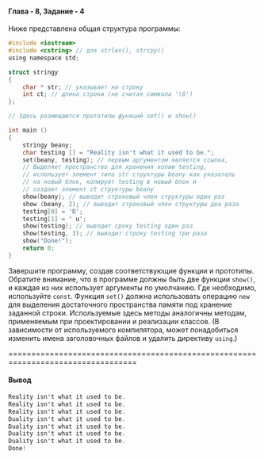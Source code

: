 #### Глава - 8, Задание - 4 ####

Ниже представлена общая структура программы:

```objectivec
#include <iostream>
#include <cstring> // для strlen(), strcpy()
using namespace std;

struct stringy 
{ 
	char * str; // указывает на строку 
	int ct; // длина строки (не считая символа '\0') 
};

// Здесь размещаются прототипы функций set() и show()

int main () 
{ 
	stringy beany; 
	char testing [] = "Reality isn't what it used to be."; 
	set(beany, testing); // первым аргументом является ссылка, 
	// Выделяет пространство для хранения копии testing, 
	// использует элемент типа str структуры beany как указатель 
	// на новый блок, копирует testing в новый блок и 
	// создает элемент ct структуры beany 
	show(beany); // выводит строковый член структуры один раз 
	show (beany, 2); // выводит строковый член структуры два раза 
	testing[0] = 'D'; 
	testing[1] = ' u'; 
	show(testing); // выводит сроку testing один раз 
	show(testing, 3); // выводит строку testing три раза 
	show("Done!"); 
	return 0; 
} 
```

Завершите программу, создав соответствующие функции и прототипы. Обратите
внимание, что в программе должны быть две функции ```show()```, и каждая из
них использует аргументы по умолчанию. Где необходимо, используйте ```const```.
Функция ```set()``` должна использовать операцию ```new``` для выделения
достаточного пространства памяти под хранение заданной строки. Используемые здесь
методы аналогичны методам, применяемым при проектировании и реализации
классов. (В зависимости от используемого компилятора, может понадобиться
изменить имена заголовочных файлов и удалить директиву ```using```.)

==================================================================================
#### Вывод ####
```objectivec
Reality isn't what it used to be.
Reality isn't what it used to be.
Reality isn't what it used to be.
Duality isn't what it used to be.
Duality isn't what it used to be.
Duality isn't what it used to be.
Duality isn't what it used to be.
Done!
```